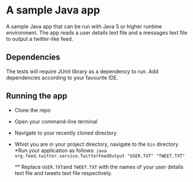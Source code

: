 # A sample Java app
A sample Java app that can be run with Java 5 or higher runtime environment. The app reads a user details text file and a messages text file to output a twitter-like feed.

## Dependencies
The tests will require JUnit library as a dependency to run. Add dependencies according to your favourite IDE.

## Running the app
* Clone the repo
* Open your command-line terminal
* Navigate to your recently cloned directory 
* Whist you are in your project directory, navigate to the `bin` directory
*Run your application as follows:
  `java org.feed.twitter.service.TwitterFeedOutput "USER.TXT" "TWEET.TXT"`
  
  ** Replace `USER.TXT`and `TWEET.TXT` with the names of your user details text file and tweets text file respectively.
